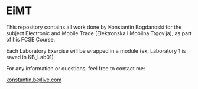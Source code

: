# EiMT
This repository contains all work done by Konstantin Bogdanoski
for the subject Electronic and Mobile Trade (Elektronska i Mobilna Trgovija), as 
part of his FCSE Course.

Each Laboratory Exercise will be wrapped in a module (ex. Laboratory 1 is saved in KB_Lab01)

For any information or questions, feel free to contact me:

konstantin.b@live.com
